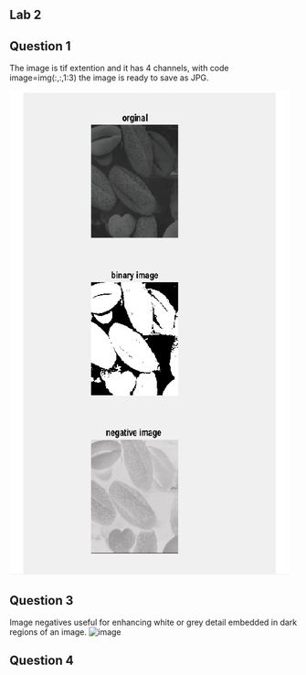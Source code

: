 ## Lab 2


## Question 1

The image is tif extention and it has 4 channels, with code image=img(:,:,1:3) the image is ready to save as JPG. 

![Image](https://github.com/khalid-00/Image_Process_Labs/blob/master/Lab_2/Images/image1.jpg)

## Question 3 

Image negatives useful for enhancing white or grey detail embedded in dark regions of an image.
![image](https://github.com/khalid-00/Image_Process_Labs/blob/master/Lab_2/Image/histogram.jpg)


## Question 4 



